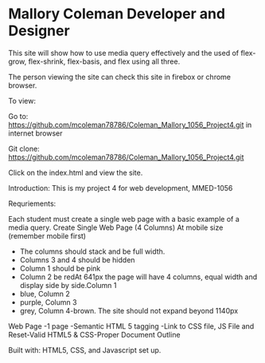 # Mallory Coleman Developer and Designer

This site will show how to use media query effectively and the used of flex-grow, flex-shrink, flex-basis, and flex using all three.

The person viewing the site can check this site in firebox or chrome browser.

To view:

Go to: https://github.com/mcoleman78786/Coleman_Mallory_1056_Project4.git in internet browser

Git clone: https://github.com/mcoleman78786/Coleman_Mallory_1056_Project4.git

Click on the index.html and view the site.

Introduction:
This is my project 4 for web development, MMED-1056



Requriements:

Each student must create a single web page with a basic example of a media query. 
Create Single Web Page (4 Columns) 
At mobile size (remember mobile first)
- The columns should stack and be full width.
- Columns 3 and 4 should be hidden
- Column 1 should be pink
- Column 2 be redAt 641px the page will have 4 columns, equal width and display side by side.Column 1
- blue, Column 2 
- purple, Column 3 
- grey, Column 4-brown. The site should not expand beyond 1140px

Web Page 
-1 page -Semantic HTML 5 tagging 
-Link to CSS file, 
JS File and Reset-Valid HTML5 &
 CSS-Proper Document Outline

Built with:
HTML5, CSS, and Javascript set up.
